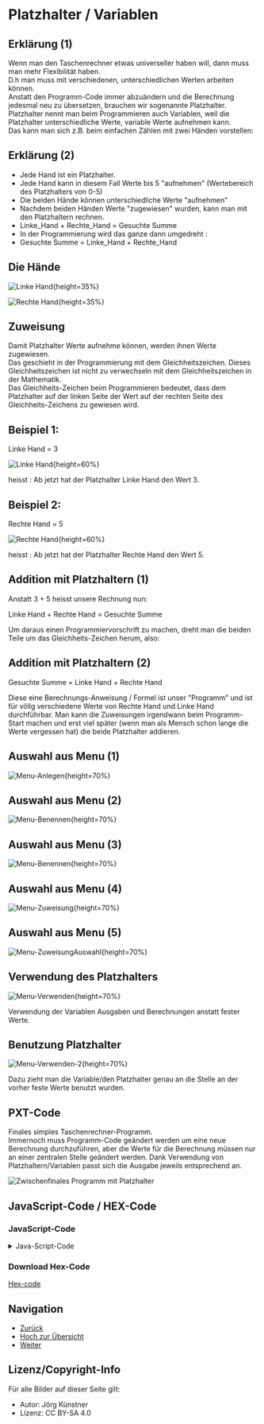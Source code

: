 # Platzhalter / Variablen 

## Erklärung (1)

Wenn man den Taschenrechner etwas universeller haben will, dann muss man mehr Flexibilität haben.  
D.h man muss mit verschiedenen, unterschiedlichen Werten arbeiten können.  
Anstatt den Programm-Code immer abzuändern und die Berechnung jedesmal neu zu übersetzen, brauchen wir sogenannte Platzhalter.
Platzhalter nennt man beim Programmieren auch Variablen, weil die Platzhalter unterschiedliche Werte, variable Werte aufnehmen kann.  
Das kann man sich z.B. beim einfachen Zählen mit zwei Händen vorstellen:  

## Erklärung (2)
- Jede Hand ist ein Platzhalter.  
- Jede Hand kann in diesem Fall Werte bis 5 "aufnehmen" (Wertebereich des Platzhalters von 0-5)
- Die beiden Hände können unterschiedliche Werte "aufnehmen"
- Nachdem beiden Händen Werte "zugewiesen" wurden, kann man mit den Platzhaltern rechnen.
- Linke_Hand + Rechte_Hand = Gesuchte Summe
- In der Programmierung wird das ganze dann umgedreht :
- Gesuchte Summe = Linke_Hand + Rechte_Hand  

## Die Hände

![Linke Hand](pics/ZaehlendeHaende_L.png){height=35%}

![Rechte Hand](pics/ZaehlendeHaende_R.png){height=35%}

## Zuweisung

Damit Platzhalter Werte aufnehme können, werden ihnen Werte zugewiesen.  
Das geschieht in der Programmierung mit dem Gleichheitszeichen.
Dieses Gleichheitszeichen ist nicht zu verwechseln mit dem Gleichheitszeichen in der Mathematik.  
Das Gleichheits-Zeichen beim Programmieren bedeutet, dass dem Platzhalter auf der linken Seite der Wert auf der rechten Seite des Gleichheits-Zeichens zu gewiesen wird.

## Beispiel 1: 

Linke Hand = 3  

![Linke Hand](pics/LinkeHand_3.png){height=60%}

heisst : Ab jetzt hat der Platzhalter Linke Hand den Wert 3.

## Beispiel 2:

Rechte Hand = 5 

![Rechte Hand](pics/RechteHand_5.png){height=60%}

heisst : Ab jetzt hat der Platzhalter Rechte Hand den Wert 5.

## Addition mit Platzhaltern (1)

Anstatt 3 + 5 heisst unsere Rechnung nun:

Linke Hand + Rechte Hand = Gesuchte Summe

Um daraus einen Programmiervorschrift zu machen, dreht man die beiden Teile um das Gleichheits-Zeichen herum, also:

## Addition mit Platzhaltern (2)

Gesuchte Summe = Linke Hand + Rechte Hand 

Diese eine Berechnungs-Anweisung / Formel ist unser "Programm" und ist für völlg verschiedene Werte von Rechte Hand und Linke Hand durchführbar.
Man kann die Zuweisungen irgendwann beim Programm-Start machen und erst viel später (wenn man als Mensch schon lange die Werte vergessen hat) die beide Platzhalter addieren.


## Auswahl aus Menu (1)

![Menu-Anlegen](pics/PlatzhalterAnlegenMenu.png){height=70%}


## Auswahl aus Menu (2)

![Menu-Benennen](pics/PlatzhalterBenennenMenu.png){height=70%}


## Auswahl aus Menu (3)

![Menu-Benennen](pics/PlatzhalterBenennenMenu_2.png){height=70%}


## Auswahl aus Menu (4)

![Menu-Zuweisung](pics/PlatzhalterZuweisungMenu.png){height=70%}


## Auswahl aus Menu (5)

![Menu-ZuweisungAuswahl](pics/PlatzhalterVerwendenZuweisungMenu.png){height=70%}

## Verwendung des Platzhalters 

![Menu-Verwenden](pics/PlatzhalterBenutzenMenu.png){height=70%}

Verwendung der Variablen Ausgaben und Berechnungen anstatt fester Werte.

## Benutzung Platzhalter

![Menu-Verwenden-2](pics/PlatzhalterBenutzenMenu_2.png){height=70%}

Dazu zieht man die Variable/den Platzhalter genau an die Stelle an der vorher feste Werte benutzt wurden.



## PXT-Code

Finales simples Taschenrechner-Programm.  
Immernoch muss Programm-Code geändert werden um eine neue Berechnung durchzuführen, aber die Werte für die Berechnung müssen nur an einer zentralen Stelle geändert werden.
Dank Verwendung von Platzhaltern/Variablen passt sich die Ausgabe jeweils entsprechend an.



![Zwischenfinales Programm mit Platzhalter](pics/Platzhalter_Final.png)



## JavaScript-Code / HEX-Code
### JavaScript-Code

<details>
 <summary>Java-Script-Code</summary>

```js
let rechteHand = 0
let linkeHand = 0
basic.forever(() => {
    linkeHand = 3
    rechteHand = 4
    basic.showNumber(linkeHand)
    basic.showString(" + ")
    basic.showNumber(rechteHand)
    basic.showString(" = ")
    basic.showNumber(linkeHand + rechteHand)
    basic.clearScreen()
    basic.pause(1000)
})
```
</details>

### Download Hex-Code

[Hex-code](mini-PlatzhalterFinal.hex)

## Navigation


* [Zurück](../01_06_Zahlen_Anzeigen/index.html)  
* [Hoch zur Übersicht](../index.html)  
* [Weiter ](../01_08_TastenEingabe/index.html)


## Lizenz/Copyright-Info
Für alle Bilder auf dieser Seite gilt:

*  Autor: Jörg Künstner
* Lizenz: CC BY-SA 4.0

